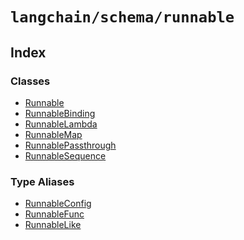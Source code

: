 `langchain/schema/runnable`
===========================

Index[](#index "Direct link to Index")
---------------------------------------

### Classes[](#classes "Direct link to Classes")

*   [Runnable](/docs/api/schema_runnable/classes/Runnable)
*   [RunnableBinding](/docs/api/schema_runnable/classes/RunnableBinding)
*   [RunnableLambda](/docs/api/schema_runnable/classes/RunnableLambda)
*   [RunnableMap](/docs/api/schema_runnable/classes/RunnableMap)
*   [RunnablePassthrough](/docs/api/schema_runnable/classes/RunnablePassthrough)
*   [RunnableSequence](/docs/api/schema_runnable/classes/RunnableSequence)

### Type Aliases[](#type-aliases "Direct link to Type Aliases")

*   [RunnableConfig](/docs/api/schema_runnable/types/RunnableConfig)
*   [RunnableFunc](/docs/api/schema_runnable/types/RunnableFunc)
*   [RunnableLike](/docs/api/schema_runnable/types/RunnableLike)